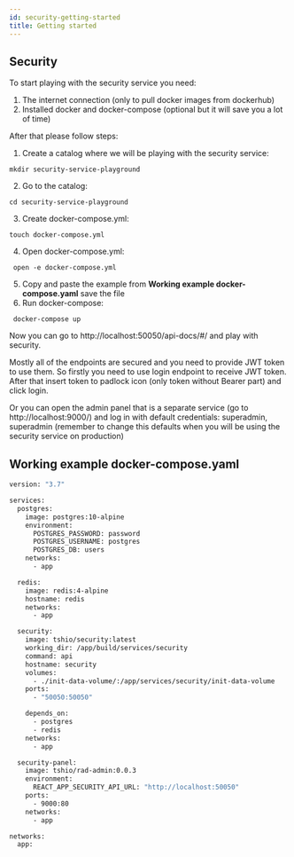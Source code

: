 ```yaml
---
id: security-getting-started
title: Getting started
---
```


## Security

To start playing with the security service you need:

1. The internet connection (only to pull docker images from dockerhub)
2. Installed docker and docker-compose (optional but it will save you a lot of time)

After that please follow steps:

1. Create a catalog where we will be playing with the security service:

```text
mkdir security-service-playground
```

2. Go to the catalog:

```text
cd security-service-playground
```

3. Create docker-compose.yml:

```text
touch docker-compose.yml
```

4. Open docker-compose.yml:

```text
 open -e docker-compose.yml
```

5. Copy and paste the example from **Working example docker-compose.yaml** save the file
6. Run docker-compose:

```text
 docker-compose up
```

Now you can go to http://localhost:50050/api-docs/#/ and play with security.

Mostly all of the endpoints are secured and you need to provide JWT token to use them. So firstly you need to use login endpoint to receive JWT token. After that insert token to padlock icon (only token without Bearer part) and click login.

Or you can open the admin panel that is a separate service (go to http://localhost:9000/) and log in with default credentials: superadmin, superadmin (remember to change this defaults when you will be using the security service on production)

## Working example docker-compose.yaml

```dockerfile
version: "3.7"

services:
  postgres:
    image: postgres:10-alpine
    environment:
      POSTGRES_PASSWORD: password
      POSTGRES_USERNAME: postgres
      POSTGRES_DB: users
    networks:
      - app

  redis:
    image: redis:4-alpine
    hostname: redis
    networks:
      - app

  security:
    image: tshio/security:latest
    working_dir: /app/build/services/security
    command: api
    hostname: security
    volumes:
      - ./init-data-volume/:/app/services/security/init-data-volume
    ports:
      - "50050:50050"

    depends_on:
      - postgres
      - redis
    networks:
      - app

  security-panel:
    image: tshio/rad-admin:0.0.3
    environment:
      REACT_APP_SECURITY_API_URL: "http://localhost:50050"
    ports:
      - 9000:80
    networks:
      - app

networks:
  app:

```
